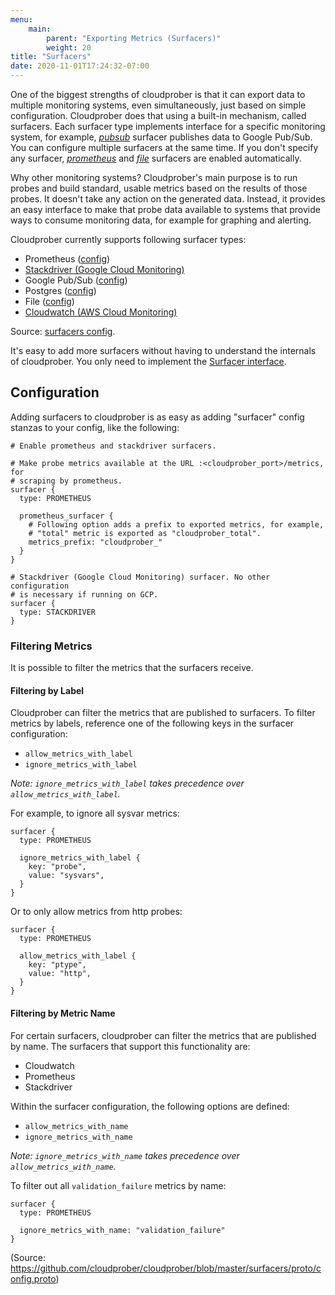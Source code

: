 ```yaml
---
menu:
    main:
        parent: "Exporting Metrics (Surfacers)"
        weight: 20
title: "Surfacers"
date: 2020-11-01T17:24:32-07:00
---
```

One of the biggest strengths of cloudprober is that it can export data to multiple monitoring systems, even simultaneously, just based on simple configuration. Cloudprober does that using a built-in mechanism, called surfacers. Each surfacer type implements interface for a specific monitoring system, for example, [_pubsub_](https://github.com/cloudprober/cloudprober/blob/master/surfacers/prometheus/proto/config.proto) surfacer publishes data to Google Pub/Sub. You can configure multiple surfacers at the same time. If you don't specify any surfacer, [_prometheus_](https://github.com/cloudprober/cloudprober/blob/master/surfacers/prometheus/proto/config.proto) and [_file_](https://github.com/cloudprober/cloudprober/blob/master/surfacers/file/proto/config.proto) surfacers are enabled automatically.

Why other monitoring systems? Cloudprober's main purpose is to run probes and build standard, usable metrics based on the results of those probes. It doesn't take any action on the generated data. Instead, it provides an easy interface to make that probe data available to systems that provide ways to consume monitoring data, for example for graphing and alerting.

Cloudprober currently supports following surfacer types:

* Prometheus ([config](https://github.com/cloudprober/cloudprober/blob/master/surfacers/prometheus/proto/config.proto))
* [Stackdriver (Google Cloud Monitoring)](/surfacers/stackdriver)
* Google Pub/Sub ([config](https://github.com/cloudprober/cloudprober/blob/master/surfacers/pubsub/proto/config.proto))
* Postgres ([config](https://github.com/cloudprober/cloudprober/blob/master/surfacers/postgres/proto/config.proto))
* File ([config](https://github.com/cloudprober/cloudprober/blob/master/surfacers/file/proto/config.proto))
* [Cloudwatch (AWS Cloud Monitoring)](/surfacers/cloudwatch)

Source: [surfacers config](https://github.com/cloudprober/cloudprober/blob/7bc30b62e42f3fe4e8a2fb8cd0e87ea18b73aeb8/surfacers/proto/config.proto#L14).

It's easy to add more surfacers without having to understand the internals of cloudprober. You only need to implement the [Surfacer interface](https://github.com/cloudprober/cloudprober/blob/7bc30b62e42f3fe4e8a2fb8cd0e87ea18b73aeb8/surfacers/surfacers.go#L87).

## Configuration

Adding surfacers to cloudprober is as easy as adding "surfacer" config stanzas to your config, like the following:

```shell
# Enable prometheus and stackdriver surfacers.

# Make probe metrics available at the URL :<cloudprober_port>/metrics, for
# scraping by prometheus.
surfacer {
  type: PROMETHEUS

  prometheus_surfacer {
    # Following option adds a prefix to exported metrics, for example,
    # "total" metric is exported as "cloudprober_total".
    metrics_prefix: "cloudprober_"
  }
}

# Stackdriver (Google Cloud Monitoring) surfacer. No other configuration
# is necessary if running on GCP.
surfacer {
  type: STACKDRIVER
}
```

### Filtering Metrics

It is possible to filter the metrics that the surfacers receive.

#### Filtering by Label

Cloudprober can filter the metrics that are published to surfacers. To filter metrics by labels, reference one of the following keys in the surfacer configuration:

- `allow_metrics_with_label`
- `ignore_metrics_with_label`

_Note: `ignore_metrics_with_label` takes precedence over `allow_metrics_with_label`._

For example, to ignore all sysvar metrics:

```
surfacer {
  type: PROMETHEUS

  ignore_metrics_with_label {
    key: "probe",
    value: "sysvars",
  }
}
```
Or to only allow metrics from http probes:

```
surfacer {
  type: PROMETHEUS

  allow_metrics_with_label {
    key: "ptype",
    value: "http",
  }
}
```

#### Filtering by Metric Name

For certain surfacers, cloudprober can filter the metrics that are published by name. The surfacers that support this functionality are:

- Cloudwatch
- Prometheus
- Stackdriver

Within the surfacer configuration, the following options are defined:

- `allow_metrics_with_name`
- `ignore_metrics_with_name`

_Note: `ignore_metrics_with_name` takes precedence over `allow_metrics_with_name`._

To filter out all `validation_failure` metrics by name:

```
surfacer {
  type: PROMETHEUS

  ignore_metrics_with_name: "validation_failure"
}
```
(Source: https://github.com/cloudprober/cloudprober/blob/master/surfacers/proto/config.proto)

